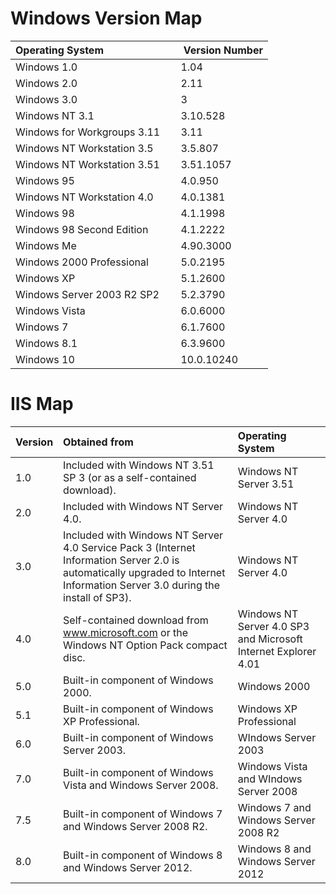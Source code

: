 <!-- TITLE: Windows Version & Defaults -->
<!-- SUBTITLE: A quick summary of Windows Version Maps & Default Settings -->

# Windows Version Map

| Operating System | Version Number |
| :--- | :--- |
| Windows 1.0                    | 1.04 |
| Windows 2.0                    | 2.11 |
| Windows 3.0                    | 3 |
| Windows NT 3.1                 | 3.10.528 |
| Windows for Workgroups 3.11    | 3.11 |
| Windows NT Workstation 3.5     | 3.5.807 |
| Windows NT Workstation 3.51    | 3.51.1057 |
| Windows 95                     | 4.0.950 |
| Windows NT Workstation 4.0     | 4.0.1381 |
| Windows 98                     | 4.1.1998 |
| Windows 98 Second Edition      | 4.1.2222 |
| Windows Me                     | 4.90.3000 |
| Windows 2000 Professional      | 5.0.2195 |
| Windows XP                     | 5.1.2600 |
| Windows Server 2003 R2 SP2     | 5.2.3790 |
| Windows Vista                  | 6.0.6000 |
| Windows 7                      | 6.1.7600 |
| Windows 8.1                    | 6.3.9600 |
| Windows 10                     | 10.0.10240 |

# IIS Map

| Version | Obtained from | Operating System |
| :--- | :--- | :--- |
| 1.0 | Included with Windows NT 3.51 SP 3 (or as a self-contained download).  | Windows NT Server 3.51 |
| 2.0 | Included with Windows NT Server 4.0. | Windows NT Server 4.0 |
| 3.0 | Included with Windows NT Server 4.0 Service Pack 3 (Internet Information Server 2.0 is automatically upgraded to Internet Information Server 3.0 during the install of SP3). | Windows NT Server 4.0 |
| 4.0 | Self-contained download from www.microsoft.com or the Windows NT Option Pack compact disc. | Windows NT Server 4.0 SP3 and Microsoft Internet Explorer 4.01 |
| 5.0 | Built-in component of Windows 2000.  | Windows 2000 |
| 5.1 | Built-in component of Windows XP Professional. | Windows XP Professional |
| 6.0 | Built-in component of Windows Server 2003. | WIndows Server 2003 |
| 7.0 | Built-in component of Windows Vista and Windows Server 2008. | Windows Vista and WIndows Server 2008 |
| 7.5 | Built-in component of Windows 7 and Windows Server 2008 R2. | Windows 7 and Windows Server 2008 R2 |
| 8.0 | Built-in component of Windows 8 and Windows Server 2012. | Windows 8 and Windows Server 2012 |
